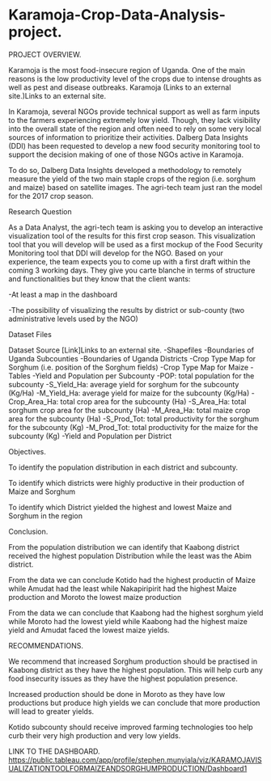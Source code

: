# Karamoja-Crop-Data-Analysis-project.
PROJECT OVERVIEW.

Karamoja is the most food-insecure region of Uganda. One of the main reasons is the low productivity level of the crops due to intense droughts as well as pest and disease outbreaks. Karamoja (Links to an external site.)Links to an external site.

In Karamoja, several NGOs provide technical support as well as farm inputs to the farmers experiencing extremely low yield. Though, they lack visibility into the overall state of the region and often need to rely on some very local sources of information to prioritize their activities.
Dalberg Data Insights (DDI) has been requested to develop a new food security monitoring tool to support the decision making of one of those NGOs active in Karamoja.

To do so, Dalberg Data Insights developed a methodology to remotely measure the yield of the two main staple crops of the region (i.e. sorghum and maize) based on satellite images. The agri-tech team just ran the model for the 2017 crop season.

Research Question

As a Data Analyst, the agri-tech team is asking you to develop an interactive visualization tool of the results for this first crop season. This visualization tool that you will develop will be used as a first mockup of the Food Security Monitoring tool that DDI will develop for the NGO.
Based on your experience, the team expects you to come up with a first draft within the coming 3 working days. They give you carte blanche in terms of structure and functionalities but they know that the client wants:

-At least a map in the dashboard

-The possibility of visualizing the results by district or sub-county (two administrative levels used by the NGO)

Dataset Files

Dataset Source [Link]Links to an external site.
-Shapefiles
-Boundaries of Uganda Subcounties
-Boundaries of Uganda Districts
-Crop Type Map for Sorghum (i.e. position of the Sorghum fields)
-Crop Type Map for Maize
-Tables
-Yield and Population per Subcounty
-POP: total population for the subcounty
-S_Yield_Ha: average yield for sorghum for the subcounty (Kg/Ha)
-M_Yield_Ha: average yield for maize for the subcounty (Kg/Ha)
-Crop_Area_Ha: total crop area for the subcounty (Ha)
-S_Area_Ha: total sorghum crop area for the subcounty (Ha)
-M_Area_Ha: total maize crop area for the subcounty (Ha)
-S_Prod_Tot: total productivity for the sorghum for the subcounty (Kg)
-M_Prod_Tot: total productivity for the maize for the subcounty (Kg)
-Yield and Population per District

Objectives.

To identify the population distribution in each district and subcounty.

To identify which districts were highly productive in their production of Maize and Sorghum

To identify which District yielded the highest and lowest Maize and Sorghum in the region

Conclusion.

From the population distribution we can identify that Kaabong district received the highest population Distribution while the least was the Abim district.

From the data we can conclude Kotido had the highest productin of Maize while Amudat had the least while Nakapiripirit had the highest Maize production and Moroto the lowest maize production

From the data we can conclude that Kaabong had the highest sorghum yield while Moroto had the lowest yield while Kaabong had the highest maize yield and Amudat faced the lowest maize yields.

RECOMMENDATIONS.

We recommend that increased Sorghum production should be practised in Kaabong district as they have the highest population. This will help curb any food insecurity issues as they have the highest population presence.

Increased production should be done in Moroto as they have low productions but produce high yields we can conclude that more production will lead to greater yields.

Kotido subcounty should receive improved farming technologies too help curb their very high production and very low yields.

LINK TO THE DASHBOARD.
https://public.tableau.com/app/profile/stephen.munyiala/viz/KARAMOJAVISUALIZATIONTOOLFORMAIZEANDSORGHUMPRODUCTION/Dashboard1
